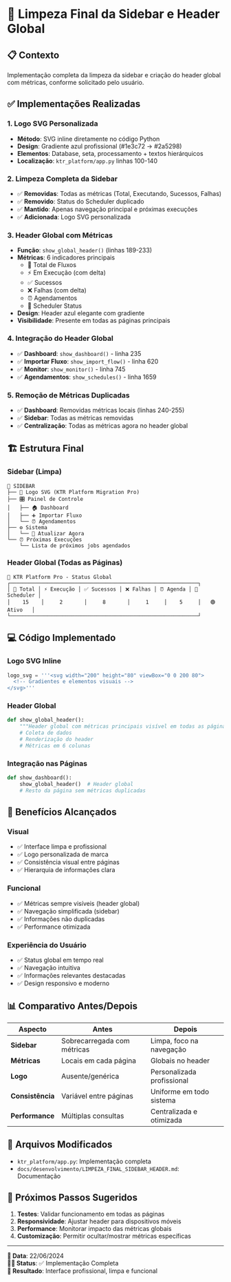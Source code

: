 # 🧹 Limpeza Final da Sidebar e Header Global

## 📋 Contexto
Implementação completa da limpeza da sidebar e criação do header global com métricas, conforme solicitado pelo usuário.

## ✅ Implementações Realizadas

### 1. **Logo SVG Personalizada**
- **Método**: SVG inline diretamente no código Python
- **Design**: Gradiente azul profissional (#1e3c72 → #2a5298)
- **Elementos**: Database, seta, processamento + textos hierárquicos
- **Localização**: `ktr_platform/app.py` linhas 100-140

### 2. **Limpeza Completa da Sidebar**
- ✅ **Removidas**: Todas as métricas (Total, Executando, Sucessos, Falhas)
- ✅ **Removido**: Status do Scheduler duplicado
- ✅ **Mantido**: Apenas navegação principal e próximas execuções
- ✅ **Adicionada**: Logo SVG personalizada

### 3. **Header Global com Métricas**
- **Função**: `show_global_header()` (linhas 189-233)
- **Métricas**: 6 indicadores principais
  - 📁 Total de Fluxos
  - ⚡ Em Execução (com delta)
  - ✅ Sucessos
  - ❌ Falhas (com delta)
  - ⏰ Agendamentos
  - 🤖 Scheduler Status
- **Design**: Header azul elegante com gradiente
- **Visibilidade**: Presente em todas as páginas principais

### 4. **Integração do Header Global**
- ✅ **Dashboard**: `show_dashboard()` - linha 235
- ✅ **Importar Fluxo**: `show_import_flow()` - linha 620
- ✅ **Monitor**: `show_monitor()` - linha 745
- ✅ **Agendamentos**: `show_schedules()` - linha 1659

### 5. **Remoção de Métricas Duplicadas**
- ✅ **Dashboard**: Removidas métricas locais (linhas 240-255)
- ✅ **Sidebar**: Todas as métricas removidas
- ✅ **Centralização**: Todas as métricas agora no header global

## 🏗️ Estrutura Final

### **Sidebar (Limpa)**
```
📱 SIDEBAR
├── 🎨 Logo SVG (KTR Platform Migration Pro)
├── 🎛️ Painel de Controle
│   ├── 🏠 Dashboard
│   ├── ➕ Importar Fluxo
│   └── ⏰ Agendamentos
├── ⚙️ Sistema
│   └── 🔄 Atualizar Agora
└── ⏰ Próximas Execuções
    └── Lista de próximos jobs agendados
```

### **Header Global (Todas as Páginas)**
```
🚀 KTR Platform Pro - Status Global
┌─────────────────────────────────────────────────────────────┐
│ 📁 Total │ ⚡ Execução │ ✅ Sucessos │ ❌ Falhas │ ⏰ Agenda │ 🤖 Scheduler │
│    15    │     2       │     8       │     1     │    5     │   🟢 Ativo   │
└─────────────────────────────────────────────────────────────┘
```

## 💻 Código Implementado

### **Logo SVG Inline**
```python
logo_svg = '''<svg width="200" height="80" viewBox="0 0 200 80">
  <!-- Gradientes e elementos visuais -->
</svg>'''
```

### **Header Global**
```python
def show_global_header():
    """Header global com métricas principais visível em todas as páginas."""
    # Coleta de dados
    # Renderização do header
    # Métricas em 6 colunas
```

### **Integração nas Páginas**
```python
def show_dashboard():
    show_global_header()  # Header global
    # Resto da página sem métricas duplicadas
```

## 🎯 Benefícios Alcançados

### **Visual**
- ✅ Interface limpa e profissional
- ✅ Logo personalizada de marca
- ✅ Consistência visual entre páginas
- ✅ Hierarquia de informações clara

### **Funcional**
- ✅ Métricas sempre visíveis (header global)
- ✅ Navegação simplificada (sidebar)
- ✅ Informações não duplicadas
- ✅ Performance otimizada

### **Experiência do Usuário**
- ✅ Status global em tempo real
- ✅ Navegação intuitiva
- ✅ Informações relevantes destacadas
- ✅ Design responsivo e moderno

## 📊 Comparativo Antes/Depois

| Aspecto | Antes | Depois |
|---------|-------|--------|
| **Sidebar** | Sobrecarregada com métricas | Limpa, foco na navegação |
| **Métricas** | Locais em cada página | Globais no header |
| **Logo** | Ausente/genérica | Personalizada profissional |
| **Consistência** | Variável entre páginas | Uniforme em todo sistema |
| **Performance** | Múltiplas consultas | Centralizada e otimizada |

## 🔧 Arquivos Modificados

- `ktr_platform/app.py`: Implementação completa
- `docs/desenvolvimento/LIMPEZA_FINAL_SIDEBAR_HEADER.md`: Documentação

## 🚀 Próximos Passos Sugeridos

1. **Testes**: Validar funcionamento em todas as páginas
2. **Responsividade**: Ajustar header para dispositivos móveis
3. **Performance**: Monitorar impacto das métricas globais
4. **Customização**: Permitir ocultar/mostrar métricas específicas

---

**📅 Data**: 22/06/2024  
**👨‍💻 Status**: ✅ Implementação Completa  
**🎯 Resultado**: Interface profissional, limpa e funcional 